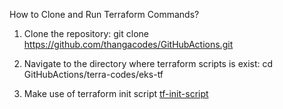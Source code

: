 How to Clone and Run Terraform Commands?

1) Clone the repository:
   git clone https://github.com/thangacodes/GitHubActions.git
   
2) Navigate to the directory where terraform scripts is exist:
     cd GitHubActions/terra-codes/eks-tf
   
3) Make use of terraform init script
     [tf-init-script](https://github.com/thangacodes/terraform_usecases)
